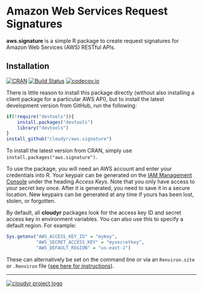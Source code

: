 # Amazon Web Services Request Signatures #

**aws.signature** is a simple R package to create request signatures for Amazon Web Services (AWS) RESTful APIs.

## Installation ##

[![CRAN](http://www.r-pkg.org/badges/version/aws.signature)](http://cran.r-project.org/package=aws.signature)
[![Build Status](https://travis-ci.org/cloudyr/aws.signature.png?branch=master)](https://travis-ci.org/cloudyr/aws.signature) [![codecov.io](http://codecov.io/github/cloudyr/aws.signature/coverage.svg?branch=master)](http://codecov.io/github/cloudyr/aws.signature?branch=master)

There is little reason to install this package directly (without also installing a client package for a particular AWS API), but to install the latest development version from GitHub, run the following:

```R
if(!require("devtools")){
    install.packages("devtools")
    library("devtools")
}
install_github("cloudyr/aws.signature")
```

To install the latest version from CRAN, simply use `install.packages("aws.signature")`.

To use the package, you will need an AWS account and enter your credentials into R. Your keypair can be generated on the [IAM Management Console](https://console.aws.amazon.com/iam/home?#security_credential) under the heading *Access Keys*. Note that you only have access to your secret key once. After it is generated, you need to save it in a secure location. New keypairs can be generated at any time if yours has been lost, stolen, or forgotten. 

By default, all **cloudyr** packages look for the access key ID and secret access key in environment variables. You can also use this to specify a default region. For example:

```R
Sys.getenv("AWS_ACCESS_KEY_ID" = "mykey",
           "AWS_SECRET_ACCESS_KEY" = "mysecretkey",
           "AWS_DEFAULT_REGION" = "us-east-1")
```

These can alternatively be set on the command line or via an `Renviron.site` or `.Renviron` file ([see here for instructions](http://cran.r-project.org/web/packages/httr/vignettes/api-packages.html)).


---
[![cloudyr project logo](http://i.imgur.com/JHS98Y7.png)](https://github.com/cloudyr)
